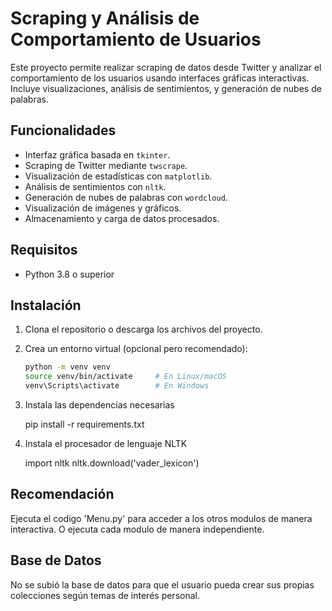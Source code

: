 # Scraping y Análisis de Comportamiento de Usuarios

Este proyecto permite realizar scraping de datos desde Twitter y analizar el comportamiento de los usuarios usando interfaces gráficas interactivas. Incluye visualizaciones, análisis de sentimientos, y generación de nubes de palabras.

## Funcionalidades

- Interfaz gráfica basada en `tkinter`.
- Scraping de Twitter mediante `twscrape`.
- Visualización de estadísticas con `matplotlib`.
- Análisis de sentimientos con `nltk`.
- Generación de nubes de palabras con `wordcloud`.
- Visualización de imágenes y gráficos.
- Almacenamiento y carga de datos procesados.

## Requisitos

- Python 3.8 o superior

## Instalación

1. Clona el repositorio o descarga los archivos del proyecto.
2. Crea un entorno virtual (opcional pero recomendado):

   ```bash
   python -m venv venv
   source venv/bin/activate     # En Linux/macOS
   venv\Scripts\activate        # En Windows

3. Instala las dependencias necesarias 

    pip install -r requirements.txt

4. Instala el procesador de lenguaje NLTK

    import nltk
    nltk.download('vader_lexicon')

## Recomendación

Ejecuta el codigo 'Menu.py' para acceder a los otros modulos de manera interactiva.
O ejecuta cada modulo de manera independiente.

## Base de Datos

No se subió la base de datos para que el usuario pueda crear sus propias colecciones según temas de interés personal.
